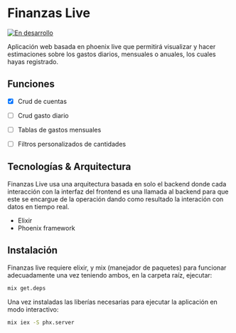 # Finanzas Live
[![En desarrollo](https://img.shields.io/badge/En%20desarrollo-blue?style=flat)](https://github.com/deriannavy)

Aplicación web basada en phoenix live que permitirá visualizar y hacer estimaciones sobre los gastos diarios, mensuales o anuales, los cuales hayas registrado.

## Funciones

- [x] Crud de cuentas
- [ ] Crud gasto diario
- [ ] Tablas de gastos mensuales
- [ ] Filtros personalizados de cantidades


## Tecnologías & Arquitectura

Finanzas Live usa una arquitectura basada en solo el backend donde cada interacción con la interfaz del frontend es una llamada al backend para que este se encargue de la operación dando como resultado la interación con datos en tiempo real.

- Elixir
- Phoenix framework

## Instalación

Finanzas live requiere elixir, y mix (manejador de paquetes) para funcionar adecuadamente una vez teniendo ambos, en la carpeta raíz, ejecutar:

```bash
mix get.deps
```

Una vez instaladas las liberías necesarias para ejecutar la aplicación en modo interactivo:

```bash
mix iex -S phx.server
```

